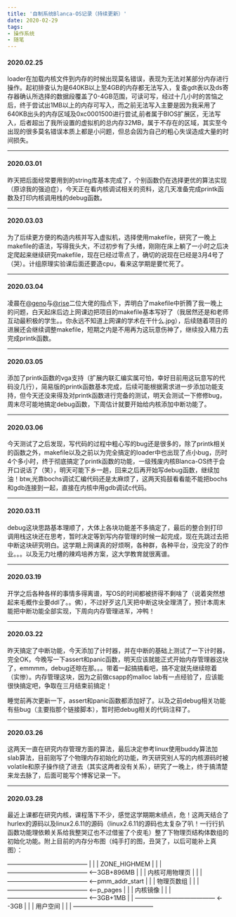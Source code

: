 ```yaml
---
title: '自制系统Blanca-OS记录（持续更新）'
date: 2020-02-29
tags: 
- 操作系统
- 随笔
---
```


#### 2020.02.25

loader在加载内核文件到内存的时候出现莫名错误，表现为无法对某部分内存进行操作。起初排查认为是640KB以上至4GB的内存都无法写入，复查gdt表以及ds寄存器确认所选择的数据段覆盖了0-4GB范围，可读可写，经过十几小时的苦恼之后，终于尝试出1MB以上的内存可写入，而之前无法写入主要是因为我采用了640KB出头的内存区域及0xc0001500进行尝试,前者属于BIOS扩展区，无法写入，后者超出了我所设置的虚拟机的总内存32MB，属于不存在的区域，其实至今出现的很多莫名错误本质上都是小问题，但总会因为自己的粗心失误造成大量的时间损失。
  <!--more-->
---

#### 2020.03.01

昨天把后面经常要用到的string库基本完成了，个别函数仍在选择更优的算法实现（原谅我的强迫症），今天正在看内核调试相关的资料，这几天准备完成printk函数及打印内核调用栈的debug函数。

---
#### 2020.03.03
为了后续更方便的构造内核并写入虚拟机，选择使用makefile，研究了一晚上makefile的语法，写得我头大，不过初步有了头绪，刚刚在床上躺了一小时之后决定爬起来继续研究makefile，现在已经过零点了，确切的说现在已经是3月4号了（哭）。计组原理实验课后面还要造cpu，看来这学期是要忙死了。

---
#### 2020.03.04
凌晨在[@geno](https://github.com/Geno1024)与[@rise](https://github.com/AmazingRise)二位大佬的指点下，弄明白了makefile中折腾了我一晚上的问题，白天起床后边上网课边把项目的makefile基本写好了（我居然还是和老师互动最积极的学生。。你永远不知道上网课的学术在干什么.jpg），后续随着项目的进展还会继续调整makefile，短期之内是不用再为这玩意伤神了，继续投入精力去完成printk函数。

---
#### 2020.03.05
添加了printk函数的vga支持（扩展内联汇编实属可怕，幸好目前用这玩意写的代码没几行），简易版的printk函数基本完成，后续可能根据需求进一步添加功能支持，但今天还没来得及对printk函数进行完备的测试，明天会测试一下修修bug，周末尽可能地搞定debug函数，下周估计就要开始给内核添加中断功能了。

---
#### 2020.03.06
今天测试了之后发现，写代码的过程中粗心写的bug还是很多的，除了printk相关的函数之外，makefile以及之前以为完全搞定的loader中也出现了点小bug，历时4个多小时，终于彻底搞定了printk函数的功能，一级残废内核Blanca-OS终于会开口说话了（笑），明天可能下乡一趟，回来之后再开始写debug函数，继续加油！btw,光靠bochs调试汇编代码还是太麻烦了，这两天捣鼓看看能不能把bochs和gdb连接到一起，直接在内核中用gdb调试c代码。

---
#### 2020.03.11
debug这块思路基本理顺了，大体上各块功能差不多搞定了，最后的整合到打印调用栈这块还在思考，暂时决定等到写内存管理的时候一起完成，现在先跳过去把中断这块研究明白。这学期上网课真的好烦啊，各种群，各种平台，没完没了的作业。。。以及无力吐槽的辣鸡培养方案，这大学教育就很离谱。

---
#### 2020.03.19
开学之后各种各样的事情多得离谱，写OS的时间都被挤得不剩啥了（说着突然想起来毛概作业要ddl了。。佛），不过好歹这几天把中断这块全理清了，预计本周末能把中断功能全部实现，下周向内存管理进军，冲鸭！

---
#### 2020.03.22
昨天搞定了中断功能，今天添加了计时器，并在中断的基础上测试了一下计时器，完全OK，今晚写一下assert和panic函数，明天应该就能正式开始内存管理器这块了，emmmm，debug还晾在那。。。带着一起搞搞看吧，搞不定就先继续晾着（实惨）。内存管理这块，因为之前做csapp的malloc lab有一点经验了，应该能很快搞定吧，争取在三月结束前搞定！

睡觉前再次更新一下，assert和panic函数都添加好了。以及之前debug相关功能有些bug（主要指那个链接脚本），暂时把debug相关的代码注释了。

---
#### 2020.03.26
这两天一直在研究内存管理方面的算法，最后决定参考linux使用buddy算法加slab算法，目前刚写了个物理内存初始化的功能，昨天研究别人写的内核源码时被volatile和原子操作绕了进去（其实这两者没有关系），研究了一晚上，终于搞清楚来龙去脉了，后面可能写个博客记录一下。

---
#### 2020.03.28
最近上课都在研究内核，课程落下不少，感觉这学期期末绩点，危！这两天结合了hurlex的源码以及linux2.6.11的源码（linux2.6.11的源码也太复杂了叭！一行行扒函数功能理依赖关系给我整哭辽也不过借鉴了个皮毛）整了下物理页结构体数组的初始化功能。附上目前的内存分布图（纯手打的图，丑哭了，以后可能补上真图）：

—————————————
|                                              |
|	ZONE_HIGHMEM           |
|                                              |
—————————————  <--3GB+896MB
|	                                           |
|	内核可用物理页                |
|                                               |
—————————————  <--pmm_addr_start
|                                               |
|	物理页数组                        |
|                                               |
—————————————  <--p_pages
|	                                           |
|	内核镜像                            |
|                                               |
—————————————  <--3GB+1MB
|                                               |
—————————————  <--3GB
|                                               |
|	用户空间                            | 
|                                               |
—————————————
